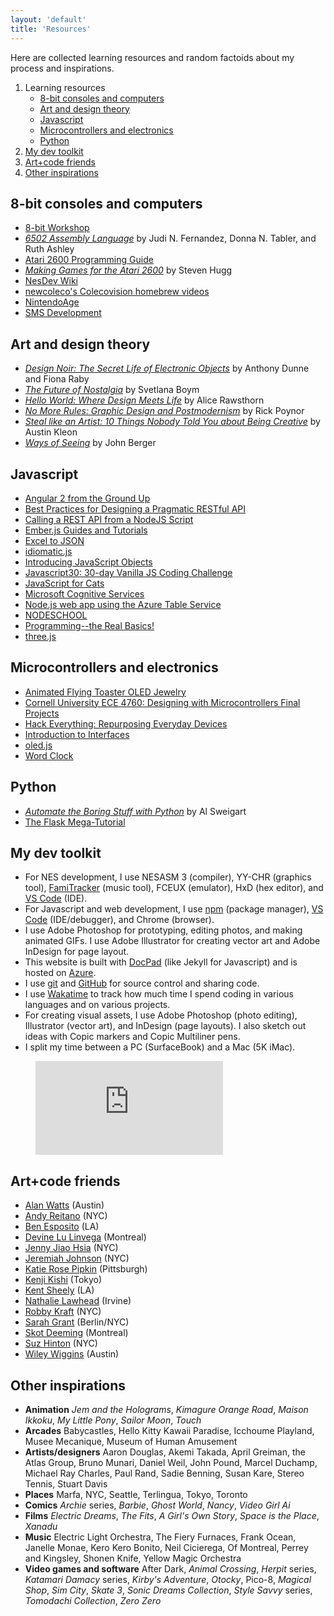 ```yaml
---
layout: 'default'
title: 'Resources'
---
```


Here are collected learning resources and random factoids about my process and inspirations.

  1. Learning resources
      - [8-bit consoles and computers](#8-bit-consoles-and-computers)
      - [Art and design theory](#art-and-design-theory)
      - [Javascript](#javascript)
      - [Microcontrollers and electronics](#microcontrollers-and-electronics)
      - [Python](#python)
  2. [My dev toolkit](#my-dev-toolkit)
  3. [Art+code friends](#art+code-friends)
  4. [Other inspirations](#other-inspirations)



## 8-bit consoles and computers
  - [8-bit Workshop](http://www.8bitworkshop.com)
  - *[6502 Assembly Language](http://www.amazon.com/Assembly-Language-Programming-Self-teaching-Guides/dp/0471861200)* by Judi N. Fernandez, Donna N. Tabler, and Ruth Ashley
  - [Atari 2600 Programming Guide](http://www.atariage.com/2600/programming/)
  - *[Making Games for the Atari 2600](https://www.amazon.com/Making-Games-Atari-2600-Steven/dp/1541021304/)* by Steven Hugg
  - [NesDev Wiki](http://wiki.nesdev.com/w/index.php/Nesdev_Wiki)
  - [newcoleco's Colecovision homebrew videos](https://www.youtube.com/playlist?list=PL7C48074376C9BAA0)
  - [NintendoAge](http://www.nintendoage.com)
  - [SMS Development](http://www.smspower.org/Development/Index)


## Art and design theory
  - *[Design Noir: The Secret Life of Electronic Objects](https://www.amazon.com/Design-Noir-Secret-Electronic-Objects/dp/3764365668/)* by Anthony Dunne and Fiona Raby
  - *[The Future of Nostalgia](https://www.amazon.com/Future-Nostalgia-Svetlana-Boym/dp/0465007082/)* by Svetlana Boym
  - *[Hello World: Where Design Meets Life](https://www.amazon.com/Hello-World-Where-Design-Meets/dp/1468308068)* by Alice Rawsthorn
  - *[No More Rules: Graphic Design and Postmodernism](https://www.amazon.com/No-More-Rules-Graphic-Postmodernism/dp/0300100345/)* by Rick Poynor
  - *[Steal like an Artist: 10 Things Nobody Told You about Being Creative](http://austinkleon.com/2011/03/30/how-to-steal-like-an-artist-and-9-other-things-nobody-told-me)* by Austin Kleon
  - *[Ways of Seeing](https://www.amazon.com/Ways-Seeing-Based-BBC-Television/dp/0140135154/)* by John Berger


## Javascript
  - [Angular 2 from the Ground Up](https://www.youtube.com/watch?v=IWVAPIDXzFY)
  - [Best Practices for Designing a Pragmatic RESTful API](http://www.vinaysahni.com/best-practices-for-a-pragmatic-restful-api#restful)  
  - [Calling a REST API from a NodeJS Script](https://rapiddg.com/blog/calling-rest-api-nodejs-script)
  - [Ember.js Guides and Tutorials](https://guides.emberjs.com/v2.11.0/)
  - [Excel to JSON](https://github.com/mhaemmerle/excel-to-json)
  - [idiomatic.js](https://github.com/rwaldron/idiomatic.js)
  - [Introducing JavaScript Objects](https://developer.mozilla.org/en-US/docs/Learn/JavaScript/Objects)
  - [Javascript30: 30-day Vanilla JS Coding Challenge](http://wesbos.com/javascript30/)
  - [JavaScript for Cats](http://jsforcats.com/)
  - [Microsoft Cognitive Services](http://www.microsoft.com/cognitive)
  - [Node.js web app using the Azure Table Service](https://docs.microsoft.com/en-us/azure/app-service-web/storage-nodejs-use-table-storage-web-site)
  - [NODESCHOOL](https://nodeschool.io/)
  - [Programming--the Real Basics!](https://dev.opera.com/articles/programming-the-real-basics/)
  - [three.js](https://github.com/mrdoob/three.js)


## Microcontrollers and electronics
  - [Animated Flying Toaster OLED Jewelry](https://learn.adafruit.com/animated-flying-toaster-oled-jewelry/overview)      
  - [Cornell University ECE 4760: Designing with Microcontrollers Final Projects](http://people.ece.cornell.edu/land/courses/ece4760/FinalProjects/)
  - [Hack Everything: Repurposing Everyday Devices](https://www.youtube.com/watch?v=VY9SBPo1Oy8)
  - [Introduction to Interfaces](https://www.youtube.com/watch?v=nMZJwspSkAc)
  - [oled.js](https://github.com/noopkat/oled-js)
  - [Word Clock](https://www.hackster.io/wgbartley/word-clock-v2-26adee)


## Python
  - *[Automate the Boring Stuff with Python](http://www.automatetheboringstuff.com)* by Al Sweigart
  - [The Flask Mega-Tutorial](https://blog.miguelgrinberg.com/post/the-flask-mega-tutorial-part-i-hello-world)


## My dev toolkit
  - For NES development, I use NESASM 3 (compiler), YY-CHR (graphics tool), [FamiTracker](http://www.famitracker.com/) (music tool), FCEUX (emulator), HxD (hex editor), and [VS Code](http://code.visualstudio.com) (IDE).
  - For Javascript and web development, I use [npm](http://npmjs.org) (package manager), [VS Code](http://code.visualstudio.com) (IDE/debugger), and Chrome (browser).
  - I use Adobe Photoshop for prototyping, editing photos, and making animated GIFs. I use Adobe Illustrator for creating vector art and Adobe InDesign for page layout.
  - This website is built with [DocPad](http://docpad.org) (like Jekyll for Javascript) and is hosted on [Azure](http://azure.microsoft.com).
  - I use [git](https://git-scm.com/) and [GitHub](http://github.com) for source control and sharing code.
  - I use [Wakatime](https://wakatime.com/) to track how much time I spend coding in various languages and on various projects.
  - For creating visual assets, I use Adobe Photoshop (photo editing), Illustrator (vector art), and InDesign (page layouts). I also sketch out ideas with Copic markers and Copic Multiliner pens.
  - I split my time between a PC (SurfaceBook) and a Mac (5K iMac).

<figure><embed src="https://wakatime.com/share/@hxlnt/47749de7-8b68-42f7-a105-bfe4bef1c801.svg"></embed></figure>


## Art+code friends
  - [Alan Watts](http://www.clawfun.com) (Austin)
  - [Andy Reitano](http://www.andrewreitano.com/) (NYC)
  - [Ben Esposito](http://torahhorse.com) (LA)
  - [Devine Lu Linvega](http://www.wiki.xxiivv.com/) (Montreal)
  - [Jenny Jiao Hsia](http://qdork.com) (NYC)
  - [Jeremiah Johnson](http://www.datacorruption.org) (NYC)
  - [Katie Rose Pipkin](http://katierosepipkin.com) (Pittsburgh)
  - [Kenji Kishi](http://m7kenji.com) (Tokyo)
  - [Kent Sheely](http://www.kentsheely.com) (LA)
  - [Nathalie Lawhead](http://alienmelon.com) (Irvine)
  - [Robby Kraft](http://robbykraft.com/) (NYC)
  - [Sarah Grant](http://www.chootka.com/) (Berlin/NYC)
  - [Skot Deeming](http://www.mrghosty.com/) (Montreal)
  - [Suz Hinton](http://noopkat.com/) (NYC)
  - [Wiley Wiggins](http://wileywiggins.com) (Austin)


## Other inspirations
  - **Animation** *Jem and the Holograms*, *Kimagure Orange Road*, *Maison Ikkoku*, *My Little Pony*, *Sailor Moon*, *Touch*
  - **Arcades** Babycastles, Hello Kitty Kawaii Paradise, Icchoume Playland, Musee Mecanique, Museum of Human Amusement
  - **Artists/designers** Aaron Douglas, Akemi Takada, April Greiman, the Atlas Group, Bruno Munari, Daniel Weil, John Pound, Marcel Duchamp, Michael Ray Charles, Paul Rand, Sadie Benning, Susan Kare, Stereo Tennis, Stuart Davis
  - **Places** Marfa, NYC, Seattle, Terlingua, Tokyo, Toronto
  - **Comics** *Archie* series, *Barbie*, *Ghost World*, *Nancy*, *Video Girl Ai*
  - **Films** *Electric Dreams*, *The Fits*, *A Girl's Own Story*, *Space is the Place*, *Xanadu*
  - **Music** Electric Light Orchestra, The Fiery Furnaces, Frank Ocean, Janelle Monae, Kero Kero Bonito, Neil Cicierega, Of Montreal, Perrey and Kingsley, Shonen Knife, Yellow Magic Orchestra
  - **Video games and software** After Dark, *Animal Crossing*, *Herpit* series, *Katamari Damacy* series, *Kirby's Adventure*, *Otocky*, Pico-8, *Magical Shop*, *Sim City*, *Skate 3*, *Sonic Dreams Collection*, *Style Savvy* series, *Tomodachi Collection*, *Zero Zero*

